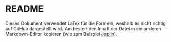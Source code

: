 # README
Dieses Dokument verwendet LaTex für die Formeln, weshalb es nicht richtig auf GitHub dargestellt wird. Am besten den Inhalt der Datei in ein anderen Markdown-Editor kopieren (wie zum Beispiel [Joplin](https://joplinapp.org/)).
